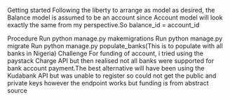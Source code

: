 Getting started
Following the liberty to arrange as model as desired, the Balance model is assumed to be an account since Account model will look exactly the same from my perspective.So balance_id = account_id

Procedure
Run python manage.py makemigrations
Run python manage.py migrate
Run python manage.py populate_banks(This is to populate with all banks in Nigeria)
Challenge
For funding of account, i tried using the paystack Charge API but then realised not all banks were supported for bank account payment.The best alternative will have been using the Kudabank API but was unable to register so could not get the public and private keys however the endpoint works but funding is from abstract source
